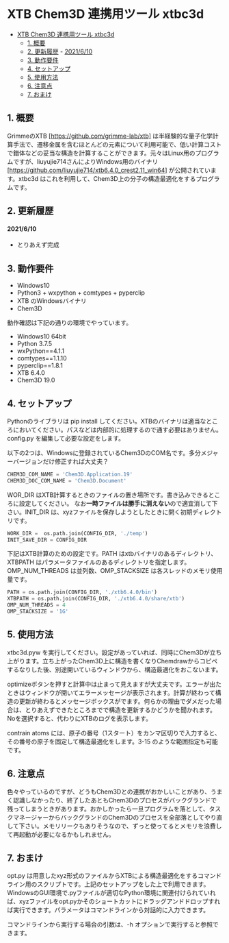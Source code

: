 # XTB Chem3D 連携用ツール xtbc3d

- [XTB Chem3D 連携用ツール xtbc3d](#xtb-chem3d-連携用ツール-xtbc3d)
	- [1. 概要](#1-概要)
	- [2. 更新履歴](#2-更新履歴)
			- [2021/6/10](#2021610)
	- [3. 動作要件](#3-動作要件)
	- [4. セットアップ](#4-セットアップ)
	- [5. 使用方法](#5-使用方法)
	- [6. 注意点](#6-注意点)
	- [7. おまけ](#7-おまけ)

## 1. 概要

GrimmeのXTB [https://github.com/grimme-lab/xtb] は半経験的な量子化学計算手法で、遷移金属を含むほとんどの元素について利用可能で、低い計算コストで錯体などの妥当な構造を計算することができます。元々はLinux用のプログラムですが、liuyujie714さんによりWindows用のバイナリ [https://github.com/liuyujie714/xtb6.4.0_crest2.11_win64] が公開されています。xtbc3d はこれを利用して、Chem3D上の分子の構造最適化をするプログラムです。

## 2. 更新履歴

#### 2021/6/10
- とりあえず完成

## 3. 動作要件

- Windows10
- Python3 + wxpython + comtypes + pyperclip
- XTB のWindowsバイナリ
- Chem3D

動作確認は下記の通りの環境でやっています。

- Windows10 64bit
- Python 3.7.5
- wxPython==4.1.1
- comtypes==1.1.10
- pyperclip==1.8.1
- XTB 6.4.0
- Chem3D 19.0

## 4. セットアップ

Pythonのライブラリは pip install してください。XTBのバイナリは適当なところにおいてください。パスなどは内部的に処理するので通す必要はありません。
config.py を編集して必要な設定をします。

以下の2つは、Windowsに登録されているChem3DのCOM名です。多分メジャーバージョンだけ修正すれば大丈夫？

```config.py
CHEM3D_COM_NAME = 'Chem3D.Application.19'
CHEM3D_DOC_COM_NAME = 'Chem3D.Document'
```

WOR_DIR はXTB計算するときのファイルの置き場所です。書き込みできるところに設定してください。
なお**一時ファイルは勝手に消えない**ので適宜消して下さい。INIT_DIR は、xyzファイルを保存しようとしたときに開く初期ディレクトリです。

```config.py
WORK_DIR =  os.path.join(CONFIG_DIR, './temp')
INIT_SAVE_DIR = CONFIG_DIR
```

下記はXTB計算のための設定です。PATH はxtbバイナリのあるディレクトリ、XTBPATH はパラメータファイルのあるディレクトリを指定します。OMP_NUM_THREADS は並列数、OMP_STACKSIZE は各スレッドのメモリ使用量です。

```config.py
PATH = os.path.join(CONFIG_DIR, './xtb6.4.0/bin')
XTBPATH = os.path.join(CONFIG_DIR, './xtb6.4.0/share/xtb')
OMP_NUM_THREADS = 4
OMP_STACKSIZE = '1G'
```

## 5. 使用方法

xtbc3d.pyw を実行してください。設定があっていれば、同時にChem3Dが立ち上がります。立ち上がったChem3D上に構造を書くなりChemdrawからコピペするなりした後、別途開いているウィンドウから、構造最適化をおこないます。

optimizeボタンを押すと計算中は止まって見えますが大丈夫です。エラーが出たときはウィンドウが開いてエラーメッセージが表示されます。計算が終わって構造の更新が終わるとメッセージボックスがでます。何らかの理由でダメだった場合は、とりあえずできたところまでで構造を更新するかどうかを聞かれます。Noを選択すると、代わりにXTBのログを表示します。

contrain atoms には、原子の番号（1スタート）をカンマ区切りで入力すると、その番号の原子を固定して構造最適化をします。3-15 のような範囲指定も可能です。

## 6. 注意点

色々やっているのですが、どうもChem3Dとの連携がおかしいことがあり、うまく認識しなかったり、終了したあともChem3Dのプロセスがバックグランドで残ってしまうときがあります。おかしかったら一旦プログラムを落として、タスクマネージャーからバックグランドのChem3Dのプロセスを全部落としてやり直して下さい。メモリリークもありそうなので、ずっと使ってるとメモリを浪費して再起動が必要になるかもしれません。

## 7. おまけ

opt.py は用意したxyz形式のファイルからXTBによる構造最適化をするコマンドライン用のスクリプトです。上記のセットアップをした上で利用できます。WindowsのGUI環境で.pyファイルが適切なPython環境に関連付けられていれば、xyzファイルをopt.pyかそのショートカットにドラッグアンドドロップすれば実行できます。パラメータはコマンドラインから対話的に入力できます。

コマンドラインから実行する場合の引数は、-h オプションで実行すると参照できます。

